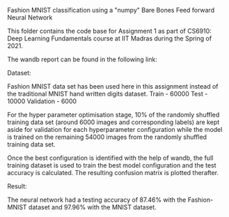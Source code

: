 Fashion MNIST classification using a "numpy" Bare Bones Feed forward Neural Network

This folder contains the code base for Assignment 1 as part of CS6910: Deep Learning Fundamentals course at IIT Madras during the Spring of 2021.

The wandb report can be found in the following link:

Dataset:

Fashion MNIST data set has been used here in this assignment instead of the traditional MNIST hand written digits dataset. Train - 60000 Test - 10000 Validation - 6000

For the hyper parameter optimisation stage, 10% of the randomly shuffled training data set (around 6000 images and corresponding labels) are kept aside for validation for each hyperparameter configuration while the model is trained on the remaining 54000 images from the randomly shuffled training data set.

Once the best configuration is identified with the help of wandb, the full training dataset is used to train the best model configuration and the test accuracy is calculated. The resulting confusion matrix is plotted therafter.

Result:

The neural network had a testing accuracy of 87.46% with the Fashion-MNIST dataset and 97.96% with the MNIST dataset.
